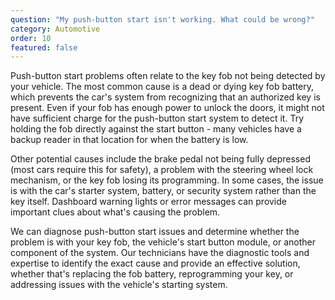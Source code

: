 ```yaml
---
question: "My push-button start isn't working. What could be wrong?"
category: Automotive
order: 10
featured: false
---
```


Push-button start problems often relate to the key fob not being detected by your vehicle. The most common cause is a dead or dying key fob battery, which prevents the car's system from recognizing that an authorized key is present. Even if your fob has enough power to unlock the doors, it might not have sufficient charge for the push-button start system to detect it. Try holding the fob directly against the start button - many vehicles have a backup reader in that location for when the battery is low.

Other potential causes include the brake pedal not being fully depressed (most cars require this for safety), a problem with the steering wheel lock mechanism, or the key fob losing its programming. In some cases, the issue is with the car's starter system, battery, or security system rather than the key itself. Dashboard warning lights or error messages can provide important clues about what's causing the problem.

We can diagnose push-button start issues and determine whether the problem is with your key fob, the vehicle's start button module, or another component of the system. Our technicians have the diagnostic tools and expertise to identify the exact cause and provide an effective solution, whether that's replacing the fob battery, reprogramming your key, or addressing issues with the vehicle's starting system.
